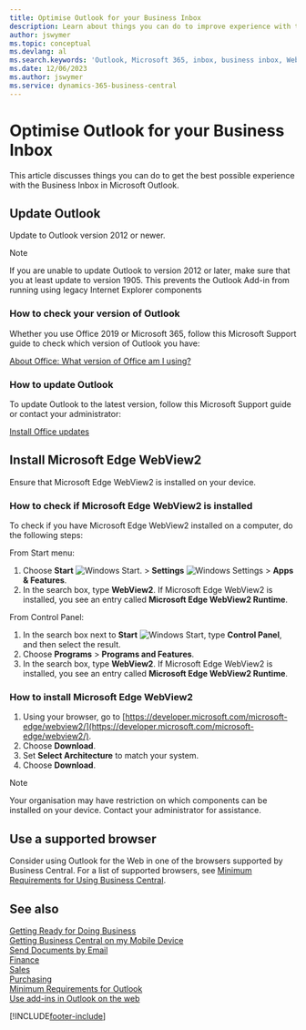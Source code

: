 ```yaml
---
title: Optimise Outlook for your Business Inbox
description: Learn about things you can do to improve experience with the Business Inbox in Microsoft Outlook.
author: jswymer
ms.topic: conceptual
ms.devlang: al
ms.search.keywords: 'Outlook, Microsoft 365, inbox, business inbox, WebView2, Edge, addin, add-in'
ms.date: 12/06/2023
ms.author: jswymer
ms.service: dynamics-365-business-central
---
```

# <a name="optimize-outlook-for-your-business-inbox"></a>Optimise Outlook for your Business Inbox

This article discusses things you can do to get the best possible experience with the Business Inbox in Microsoft Outlook. 

## <a name="update-outlook"></a>Update Outlook

Update to Outlook version 2012 or newer.

> [!NOTE]
> If you are unable to update Outlook to version 2012 or later, make sure that you at least update to version 1905. This prevents the Outlook Add-in from running using legacy Internet Explorer components

### <a name="how-to-check-your-version-of-outlook"></a>How to check your version of Outlook

Whether you use Office 2019 or Microsoft 365, follow this Microsoft Support guide to check which version of Outlook you have:  

[About Office: What version of Office am I using?](https://support.microsoft.com/office/about-office-what-version-of-office-am-i-using-932788b8-a3ce-44bf-bb09-e334518b8b19)

### <a name="how-to-update-outlook"></a>How to update Outlook

To update Outlook to the latest version, follow this Microsoft Support guide or contact your administrator:

[Install Office updates](https://support.microsoft.com/office/install-office-updates-2ab296f3-7f03-43a2-8e50-46de917611c5)

## <a name="install-microsoft-edge-webview2"></a>Install Microsoft Edge WebView2

Ensure that Microsoft Edge WebView2 is installed on your device.

### <a name="how-to-check-if-microsoft-edge-webview2-is-installed"></a>How to check if Microsoft Edge WebView2 is installed

To check if you have Microsoft Edge WebView2 installed on a computer, do the following steps:

From Start menu:

1. Choose **Start** ![Windows Start.](media/windows-start-icon.png "Windows Start icon") > **Settings** ![Windows Settings](media/windows-settings-icon.png "Windows Settings icon") > **Apps & Features**.
2. In the search box, type **WebView2**. If Microsoft Edge WebView2 is installed, you see an entry called **Microsoft Edge WebView2 Runtime**.

From Control Panel:

1. In the search box next to **Start** ![Windows Start](media/windows-start-icon.png "Windows Start icon"), type **Control Panel**, and then select the result.
2. Choose **Programs** > **Programs and Features**.
3. In the search box, type **WebView2**. If Microsoft Edge WebView2 is installed, you see an entry called **Microsoft Edge WebView2 Runtime**.

### <a name="how-to-install-microsoft-edge-webview2"></a>How to install Microsoft Edge WebView2

1. Using your browser, go to [https://developer.microsoft.com/microsoft-edge/webview2/](https://developer.microsoft.com/microsoft-edge/webview2/).
2. Choose **Download**.
3. Set **Select Architecture** to match your system.
4. Choose **Download**.

> [!NOTE]
> Your organisation may have restriction on which components can be installed on your device. Contact your administrator for assistance.

## <a name="use-a-supported-browser"></a>Use a supported browser

Consider using Outlook for the Web in one of the browsers supported by Business Central. For a list of supported browsers, see [Minimum Requirements for Using Business Central](product-requirements.md#browsers).

## <a name="see-also"></a>See also

[Getting Ready for Doing Business](ui-get-ready-business.md)  
[Getting Business Central on my Mobile Device](install-mobile-app.md)  
[Send Documents by Email](ui-how-send-documents-email.md)  
[Finance](finance.md)  
[Sales](sales-manage-sales.md)  
[Purchasing](purchasing-manage-purchasing.md)  
[Minimum Requirements for Outlook](product-requirements.md#outlook)  
[Use add-ins in Outlook on the web](https://support.office.com/article/Using-Add-ins-in-Outlook-on-the-web-8f2ce816-5df4-44a5-958c-f7f9d6dabdce?appver=OWB150)  


[!INCLUDE[footer-include](includes/footer-banner.md)]
